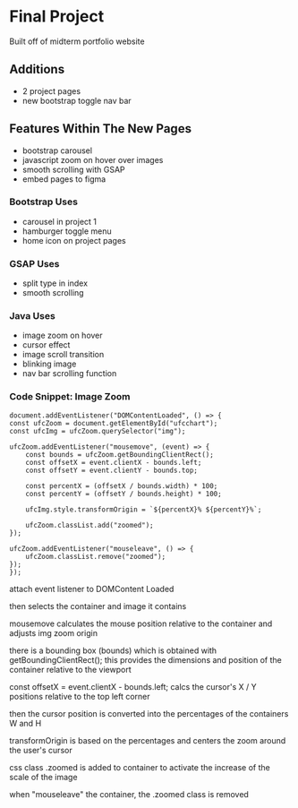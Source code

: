 # Final Project

Built off of midterm portfolio website

## Additions
- 2 project pages
- new bootstrap toggle nav bar

## Features Within The New Pages
- bootstrap carousel
- javascript zoom on hover over images
- smooth scrolling with GSAP
- embed pages to figma

### Bootstrap Uses
- carousel in project 1
- hamburger toggle menu
- home icon on project pages

### GSAP Uses
- split type in index
- smooth scrolling

### Java Uses
- image zoom on hover
- cursor effect
- image scroll transition
- blinking image
- nav bar scrolling function

### Code Snippet: Image Zoom

    document.addEventListener("DOMContentLoaded", () => {
    const ufcZoom = document.getElementById("ufcchart");
    const ufcImg = ufcZoom.querySelector("img");

    ufcZoom.addEventListener("mousemove", (event) => {
        const bounds = ufcZoom.getBoundingClientRect();
        const offsetX = event.clientX - bounds.left;
        const offsetY = event.clientY - bounds.top;

        const percentX = (offsetX / bounds.width) * 100;
        const percentY = (offsetY / bounds.height) * 100;

        ufcImg.style.transformOrigin = `${percentX}% ${percentY}%`;
        
        ufcZoom.classList.add("zoomed");
    });

    ufcZoom.addEventListener("mouseleave", () => {
        ufcZoom.classList.remove("zoomed");
    });
    });

attach event listener to DOMContent Loaded

then selects the container and image it contains

mousemove calculates the mouse position relative to the container and adjusts img zoom origin

there is a bounding box (bounds) which is obtained with getBoundingClientRect(); this provides the dimensions and position of the container relative to the viewport

const offsetX  = event.clientX - bounds.left; calcs the cursor's X / Y positions relative to the top left corner

then the cursor position is converted into the percentages of the containers W and H 

transformOrigin is based on the percentages and centers the zoom around the user's cursor

css class .zoomed is added to container to activate the increase of the scale of the image

when "mouseleave" the container, the .zoomed class is removed
